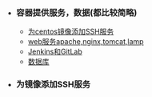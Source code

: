 + ### 容器提供服务，数据(都比较简略)
    + [为centos镜像添加SSH服务](#为镜像添加SSH服务)
    + [web服务apache,nginx,tomcat,lamp](#web服务)
    + [Jenkins和GitLab](#Jenkins和GitLab)
	+ [数据库](#数据库)
+ ### 为镜像添加SSH服务